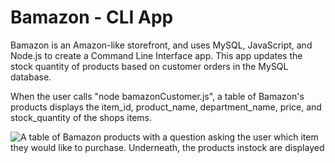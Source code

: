 # Bamazon - CLI App

Bamazon is an Amazon-like storefront, and uses MySQL, JavaScript, and Node.js to create a Command Line Interface app. This app updates the stock quantity of products based on customer orders in the MySQL database. 

When the user calls "node bamazonCustomer.js", a table of Bamazon's products displays the item_id, product_name, department_name, price, and stock_quantity of the shops items.

![A table of Bamazon products with a question asking the user which item they would like to purchase. Underneath, the products instock are displayed](http://assets/images/stepOneBamazonCustomer.png?raw=true)


